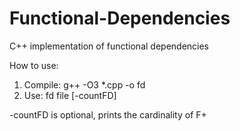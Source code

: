 # Functional-Dependencies
C++ implementation of functional dependencies

How to use:
1. Compile: g++ -O3 *.cpp -o fd
2. Use: fd file [-countFD]

-countFD is optional, prints the cardinality of F+